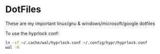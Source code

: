 # DotFiles
These are my important linux/gnu &amp; windows/microsoft/google dotfiles

To use the hyprlock conf:
```sh
ln -sf ~/.cache/wal/hyprlock.conf ~/.config/hypr/hyprlock.conf
wal -R
```

